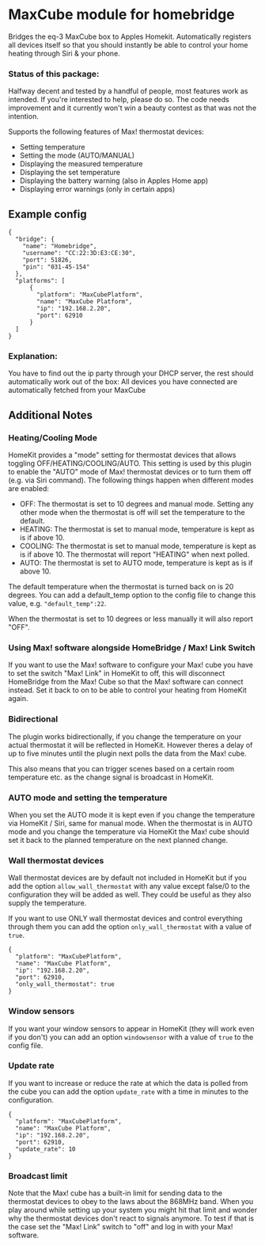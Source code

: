 # MaxCube module for homebridge
Bridges the eq-3 MaxCube box to Apples Homekit.
Automatically registers all devices itself so that you should instantly be able to control your home heating through Siri & your phone.

### Status of this package:
Halfway decent and tested by a handful of people, most features work as intended.
If you're interested to help, please do so. The code needs improvement and it currently won't win a beauty contest as that was not the intention.

Supports the following features of Max! thermostat devices:
 - Setting temperature
 - Setting the mode (AUTO/MANUAL)
 - Displaying the measured temperature
 - Displaying the set temperature
 - Displaying the battery warning (also in Apples Home app)
 - Displaying error warnings (only in certain apps)

## Example config
```
{
  "bridge": {
    "name": "Homebridge",
    "username": "CC:22:3D:E3:CE:30",
    "port": 51826,
    "pin": "031-45-154"
  },
  "platforms": [
      {
        "platform": "MaxCubePlatform",
        "name": "MaxCube Platform",
        "ip": "192.168.2.20",
        "port": 62910
      }
  ]
}
```
### Explanation:
You have to find out the ip party through your DHCP server, the rest should automatically work out of the box:
All devices you have connected are automatically fetched from your MaxCube

## Additional Notes

### Heating/Cooling Mode
HomeKit provides a "mode" setting for thermostat devices that allows toggling OFF/HEATING/COOLING/AUTO. This setting is used by this plugin to enable the "AUTO" mode of Max! thermostat devices or to turn them off (e.g. via Siri command). The following things happen when different modes are enabled:

 - OFF: The thermostat is set to 10 degrees and manual mode. Setting any other mode when the thermostat is off will set the temperature to the default.
 - HEATING: The thermostat is set to manual mode, temperature is kept as is if above 10.
 - COOLING: The thermostat is set to manual mode, temperature is kept as is if above 10. The thermostat will report "HEATING" when next polled.
 - AUTO: The thermostat is set to AUTO mode, temperature is kept as is if above 10.

The default temperature when the thermostat is turned back on is 20 degrees. You can add a default_temp option to the config file to change this value, e.g. `"default_temp":22`.

When the thermostat is set to 10 degrees or less manually it will also report "OFF".

### Using Max! software alongside HomeBridge / Max! Link Switch
If you want to use the Max! software to configure your Max! cube you have to set the switch "Max! Link" in HomeKit to off, this will disconnect HomeBridge from the Max! Cube so that the Max! software can connect instead. Set it back to on to be able to control your heating from HomeKit again.

### Bidirectional
The plugin works bidirectionally, if you change the temperature on your actual thermostat it will be reflected in HomeKit. However theres a delay of up to five minutes until the plugin next polls the data from the Max! cube.

This also means that you can trigger scenes based on a certain room temperature etc. as the change signal is broadcast in HomeKit.

### AUTO mode and setting the temperature
When you set the AUTO mode it is kept even if you change the temperature via HomeKit / Siri, same for manual mode. When the thermostat is in AUTO mode and you change the temperature via HomeKit the Max! cube should set it back to the planned temperature on the next planned change.

### Wall thermostat devices
Wall thermostat devices are by default not included in HomeKit but if you add the option `allow_wall_thermostat` with any value except false/0 to the configuration they will be added as well. They could be useful as they also supply the temperature.

If you want to use ONLY wall thermostat devices and control everything through them you can add the option `only_wall_thermostat` with a value of `true`.

```
{
  "platform": "MaxCubePlatform",
  "name": "MaxCube Platform",
  "ip": "192.168.2.20",
  "port": 62910,
  "only_wall_thermostat": true
}
```

### Window sensors
If you want your window sensors to appear in HomeKit (they will work even if you don't) you can add an option `windowsensor` with a value of `true` to the config file.

### Update rate
If you want to increase or reduce the rate at which the data is polled from the cube you can add the option `update_rate` with a time in minutes to the configuration.
```
{
  "platform": "MaxCubePlatform",
  "name": "MaxCube Platform",
  "ip": "192.168.2.20",
  "port": 62910,
  "update_rate": 10
}
```

### Broadcast limit
Note that the Max! cube has a built-in limit for sending data to the thermostat devices to obey to the laws about the 868MHz band. When you play around while setting up your system you might hit that limit and wonder why the thermostat devices don't react to signals anymore. To test if that is the case set the "Max! Link" switch to "off" and log in with your Max! software.

